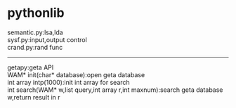 # pythonlib

semantic.py:lsa,lda  
sysf.py:input,output control  
crand.py:rand func  

------------------------
getapy:geta API  
WAM\* init(char\* database):open geta database  
int array intp(1000):init int array for search  
int search(WAM\* w,list query,int array r,int maxnum):search geta database w,return result in r

